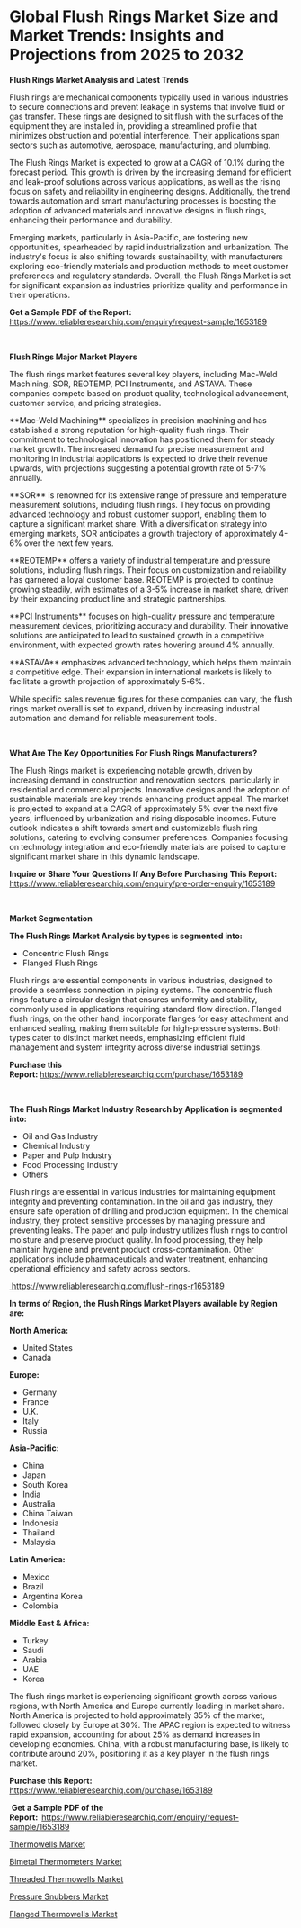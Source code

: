 <p><h1>Global Flush Rings Market Size and Market Trends: Insights and Projections from 2025 to 2032</h1></p><p><strong>Flush Rings Market Analysis and Latest Trends</strong></p>
<p><p>Flush rings are mechanical components typically used in various industries to secure connections and prevent leakage in systems that involve fluid or gas transfer. These rings are designed to sit flush with the surfaces of the equipment they are installed in, providing a streamlined profile that minimizes obstruction and potential interference. Their applications span sectors such as automotive, aerospace, manufacturing, and plumbing.</p><p>The Flush Rings Market is expected to grow at a CAGR of 10.1% during the forecast period. This growth is driven by the increasing demand for efficient and leak-proof solutions across various applications, as well as the rising focus on safety and reliability in engineering designs. Additionally, the trend towards automation and smart manufacturing processes is boosting the adoption of advanced materials and innovative designs in flush rings, enhancing their performance and durability.</p><p>Emerging markets, particularly in Asia-Pacific, are fostering new opportunities, spearheaded by rapid industrialization and urbanization. The industry's focus is also shifting towards sustainability, with manufacturers exploring eco-friendly materials and production methods to meet customer preferences and regulatory standards. Overall, the Flush Rings Market is set for significant expansion as industries prioritize quality and performance in their operations.</p></p>
<p><strong>Get a Sample PDF of the Report:&nbsp;</strong> <a href="https://www.reliableresearchiq.com/enquiry/request-sample/1653189?utm_campaign=1123&utm_medium=2&utm_source=Github&utm_content=ia&utm_term=05032025&utm_id=flush-rings">https://www.reliableresearchiq.com/enquiry/request-sample/1653189</a></p>
<p>&nbsp;</p>
<p><strong>Flush Rings Major Market Players</strong></p>
<p><p>The flush rings market features several key players, including Mac-Weld Machining, SOR, REOTEMP, PCI Instruments, and ASTAVA. These companies compete based on product quality, technological advancement, customer service, and pricing strategies.</p><p>**Mac-Weld Machining** specializes in precision machining and has established a strong reputation for high-quality flush rings. Their commitment to technological innovation has positioned them for steady market growth. The increased demand for precise measurement and monitoring in industrial applications is expected to drive their revenue upwards, with projections suggesting a potential growth rate of 5-7% annually.</p><p>**SOR** is renowned for its extensive range of pressure and temperature measurement solutions, including flush rings. They focus on providing advanced technology and robust customer support, enabling them to capture a significant market share. With a diversification strategy into emerging markets, SOR anticipates a growth trajectory of approximately 4-6% over the next few years.</p><p>**REOTEMP** offers a variety of industrial temperature and pressure solutions, including flush rings. Their focus on customization and reliability has garnered a loyal customer base. REOTEMP is projected to continue growing steadily, with estimates of a 3-5% increase in market share, driven by their expanding product line and strategic partnerships.</p><p>**PCI Instruments** focuses on high-quality pressure and temperature measurement devices, prioritizing accuracy and durability. Their innovative solutions are anticipated to lead to sustained growth in a competitive environment, with expected growth rates hovering around 4% annually.</p><p>**ASTAVA** emphasizes advanced technology, which helps them maintain a competitive edge. Their expansion in international markets is likely to facilitate a growth projection of approximately 5-6%.</p><p>While specific sales revenue figures for these companies can vary, the flush rings market overall is set to expand, driven by increasing industrial automation and demand for reliable measurement tools.</p></p>
<p>&nbsp;</p>
<p><strong>What Are The Key Opportunities For Flush Rings Manufacturers?</strong></p>
<p><p>The Flush Rings market is experiencing notable growth, driven by increasing demand in construction and renovation sectors, particularly in residential and commercial projects. Innovative designs and the adoption of sustainable materials are key trends enhancing product appeal. The market is projected to expand at a CAGR of approximately 5% over the next five years, influenced by urbanization and rising disposable incomes. Future outlook indicates a shift towards smart and customizable flush ring solutions, catering to evolving consumer preferences. Companies focusing on technology integration and eco-friendly materials are poised to capture significant market share in this dynamic landscape.</p></p>
<p><strong>Inquire or Share Your Questions If Any Before Purchasing This Report:</strong> <a href="https://www.reliableresearchiq.com/enquiry/pre-order-enquiry/1653189?utm_campaign=1123&utm_medium=2&utm_source=Github&utm_content=ia&utm_term=05032025&utm_id=flush-rings">https://www.reliableresearchiq.com/enquiry/pre-order-enquiry/1653189</a></p>
<p>&nbsp;</p>
<p><strong>Market Segmentation</strong></p>
<p><strong>The Flush Rings Market Analysis by types is segmented into:</strong></p>
<p><ul><li>Concentric Flush Rings</li><li>Flanged Flush Rings</li></ul></p>
<p><p>Flush rings are essential components in various industries, designed to provide a seamless connection in piping systems. The concentric flush rings feature a circular design that ensures uniformity and stability, commonly used in applications requiring standard flow direction. Flanged flush rings, on the other hand, incorporate flanges for easy attachment and enhanced sealing, making them suitable for high-pressure systems. Both types cater to distinct market needs, emphasizing efficient fluid management and system integrity across diverse industrial settings.</p></p>
<p><strong>Purchase this Report:&nbsp;</strong><a href="https://www.reliableresearchiq.com/purchase/1653189?utm_campaign=1123&utm_medium=2&utm_source=Github&utm_content=ia&utm_term=05032025&utm_id=flush-rings">https://www.reliableresearchiq.com/purchase/1653189</a></p>
<p>&nbsp;</p>
<p><strong>The Flush Rings Market Industry Research by Application is segmented into:</strong></p>
<p><ul><li>Oil and Gas Industry</li><li>Chemical Industry</li><li>Paper and Pulp Industry</li><li>Food Processing Industry</li><li>Others</li></ul></p>
<p><p>Flush rings are essential in various industries for maintaining equipment integrity and preventing contamination. In the oil and gas industry, they ensure safe operation of drilling and production equipment. In the chemical industry, they protect sensitive processes by managing pressure and preventing leaks. The paper and pulp industry utilizes flush rings to control moisture and preserve product quality. In food processing, they help maintain hygiene and prevent product cross-contamination. Other applications include pharmaceuticals and water treatment, enhancing operational efficiency and safety across sectors.</p></p>
<p><a href="https://www.reliableresearchiq.com/flush-rings-r1653189?utm_campaign=1123&utm_medium=2&utm_source=Github&utm_content=ia&utm_term=05032025&utm_id=flush-rings">&nbsp;https://www.reliableresearchiq.com/flush-rings-r1653189</a></p>
<p><strong>In terms of Region, the Flush Rings Market Players available by Region are:</strong></p>
<p>
    <p> <strong> North America: </strong>
        <ul>
            <li>United States</li>
            <li>Canada</li>
        </ul>
        </p> 
    <p> <strong> Europe: </strong>
        <ul>
            <li>Germany</li>
            <li>France</li>
            <li>U.K.</li>
            <li>Italy</li>
            <li>Russia</li>
        </ul>
        </p> 
    <p> <strong> Asia-Pacific: </strong>
        <ul>
            <li>China</li>
            <li>Japan</li>
            <li>South Korea</li>
            <li>India</li>
            <li>Australia</li>
            <li>China Taiwan</li>
            <li>Indonesia</li>
            <li>Thailand</li>
            <li>Malaysia</li>
        </ul>
        </p> 
    <p> <strong> Latin America: </strong>
        <ul>
            <li>Mexico</li>
            <li>Brazil</li>
            <li>Argentina Korea</li>
            <li>Colombia</li>
        </ul>
        </p> 
    <p> <strong> Middle East & Africa: </strong>
        <ul>
            <li>Turkey</li>
            <li>Saudi</li>
            <li>Arabia</li>
            <li>UAE</li>
            <li>Korea</li>
        </ul>
    </p>
    </p>
<p><p>The flush rings market is experiencing significant growth across various regions, with North America and Europe currently leading in market share. North America is projected to hold approximately 35% of the market, followed closely by Europe at 30%. The APAC region is expected to witness rapid expansion, accounting for about 25% as demand increases in developing economies. China, with a robust manufacturing base, is likely to contribute around 20%, positioning it as a key player in the flush rings market.</p></p>
<p><strong>Purchase this Report: </strong><a href="https://www.reliableresearchiq.com/purchase/1653189?utm_campaign=1123&utm_medium=2&utm_source=Github&utm_content=ia&utm_term=05032025&utm_id=flush-rings">https://www.reliableresearchiq.com/purchase/1653189</a></p>
<p>&nbsp;<strong>Get a Sample PDF of the Report:&nbsp;&nbsp;</strong><a href="https://www.reliableresearchiq.com/enquiry/request-sample/1653189?utm_campaign=1123&utm_medium=2&utm_source=Github&utm_content=ia&utm_term=05032025&utm_id=flush-rings">https://www.reliableresearchiq.com/enquiry/request-sample/1653189</a></p>
<p><strong></strong></p>
<p><p><a href="https://github.com/saribuissawi/Market-Research-Report-List-1/blob/main/thermowells-market.md?utm_campaign=1123&utm_medium=2&utm_source=Github&utm_content=ia&utm_term=05032025&utm_id=flush-rings">Thermowells Market</a></p><p><a href="https://github.com/vandelmanize/Market-Research-Report-List-1/blob/main/bimetal-thermometers-market.md?utm_campaign=1123&utm_medium=2&utm_source=Github&utm_content=ia&utm_term=05032025&utm_id=flush-rings">Bimetal Thermometers Market</a></p><p><a href="https://github.com/foddekampo/Market-Research-Report-List-1/blob/main/threaded-thermowells-market.md?utm_campaign=1123&utm_medium=2&utm_source=Github&utm_content=ia&utm_term=05032025&utm_id=flush-rings">Threaded Thermowells Market</a></p><p><a href="https://github.com/sentoljinqiu/Market-Research-Report-List-1/blob/main/pressure-snubbers-market.md?utm_campaign=1123&utm_medium=2&utm_source=Github&utm_content=ia&utm_term=05032025&utm_id=flush-rings">Pressure Snubbers Market</a></p><p><a href="https://github.com/furnoirons9e/Market-Research-Report-List-1/blob/main/flanged-thermowells-market.md?utm_campaign=1123&utm_medium=2&utm_source=Github&utm_content=ia&utm_term=05032025&utm_id=flush-rings">Flanged Thermowells Market</a></p></p>